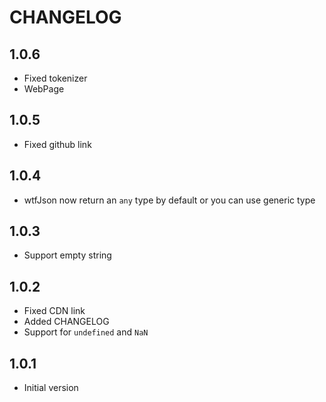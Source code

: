 # CHANGELOG

## 1.0.6

- Fixed tokenizer
- WebPage

## 1.0.5

- Fixed github link

## 1.0.4

- wtfJson now return an `any` type by default or you can use generic type

## 1.0.3

- Support empty string

## 1.0.2

- Fixed CDN link
- Added CHANGELOG
- Support for `undefined` and `NaN`

## 1.0.1

- Initial version
